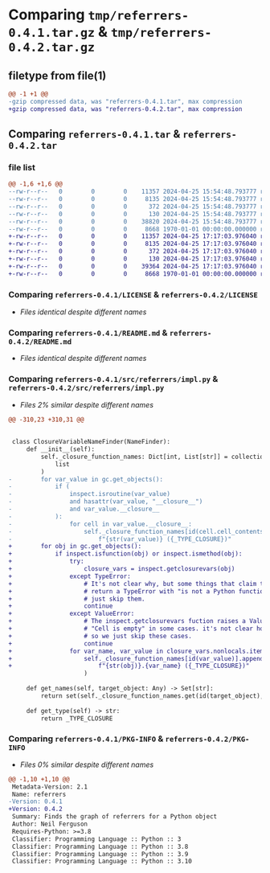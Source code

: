 # Comparing `tmp/referrers-0.4.1.tar.gz` & `tmp/referrers-0.4.2.tar.gz`

## filetype from file(1)

```diff
@@ -1 +1 @@
-gzip compressed data, was "referrers-0.4.1.tar", max compression
+gzip compressed data, was "referrers-0.4.2.tar", max compression
```

## Comparing `referrers-0.4.1.tar` & `referrers-0.4.2.tar`

### file list

```diff
@@ -1,6 +1,6 @@
--rw-r--r--   0        0        0    11357 2024-04-25 15:54:48.793777 referrers-0.4.1/LICENSE
--rw-r--r--   0        0        0     8135 2024-04-25 15:54:48.793777 referrers-0.4.1/README.md
--rw-r--r--   0        0        0      372 2024-04-25 15:54:48.793777 referrers-0.4.1/pyproject.toml
--rw-r--r--   0        0        0      130 2024-04-25 15:54:48.793777 referrers-0.4.1/src/referrers/__init__.py
--rw-r--r--   0        0        0    38820 2024-04-25 15:54:48.793777 referrers-0.4.1/src/referrers/impl.py
--rw-r--r--   0        0        0     8668 1970-01-01 00:00:00.000000 referrers-0.4.1/PKG-INFO
+-rw-r--r--   0        0        0    11357 2024-04-25 17:17:03.976040 referrers-0.4.2/LICENSE
+-rw-r--r--   0        0        0     8135 2024-04-25 17:17:03.976040 referrers-0.4.2/README.md
+-rw-r--r--   0        0        0      372 2024-04-25 17:17:03.976040 referrers-0.4.2/pyproject.toml
+-rw-r--r--   0        0        0      130 2024-04-25 17:17:03.976040 referrers-0.4.2/src/referrers/__init__.py
+-rw-r--r--   0        0        0    39364 2024-04-25 17:17:03.976040 referrers-0.4.2/src/referrers/impl.py
+-rw-r--r--   0        0        0     8668 1970-01-01 00:00:00.000000 referrers-0.4.2/PKG-INFO
```

### Comparing `referrers-0.4.1/LICENSE` & `referrers-0.4.2/LICENSE`

 * *Files identical despite different names*

### Comparing `referrers-0.4.1/README.md` & `referrers-0.4.2/README.md`

 * *Files identical despite different names*

### Comparing `referrers-0.4.1/src/referrers/impl.py` & `referrers-0.4.2/src/referrers/impl.py`

 * *Files 2% similar despite different names*

```diff
@@ -310,23 +310,31 @@
 
 
 class ClosureVariableNameFinder(NameFinder):
     def __init__(self):
         self._closure_function_names: Dict[int, List[str]] = collections.defaultdict(
             list
         )
-        for var_value in gc.get_objects():
-            if (
-                inspect.isroutine(var_value)
-                and hasattr(var_value, "__closure__")
-                and var_value.__closure__
-            ):
-                for cell in var_value.__closure__:
-                    self._closure_function_names[id(cell.cell_contents)].append(
-                        f"{str(var_value)} ({_TYPE_CLOSURE})"
+        for obj in gc.get_objects():
+            if inspect.isfunction(obj) or inspect.ismethod(obj):
+                try:
+                    closure_vars = inspect.getclosurevars(obj)
+                except TypeError:
+                    # It's not clear why, but some things that claim to be functions
+                    # return a TypeError with "is not a Python function" here, so we
+                    # just skip them.
+                    continue
+                except ValueError:
+                    # The inspect.getclosurevars fuction raises a ValueError with
+                    # "Cell is empty" in some cases. it's not clear how to avoid this
+                    # so we just skip these cases.
+                    continue
+                for var_name, var_value in closure_vars.nonlocals.items():
+                    self._closure_function_names[id(var_value)].append(
+                        f"{str(obj)}.{var_name} ({_TYPE_CLOSURE})"
                     )
 
     def get_names(self, target_object: Any) -> Set[str]:
         return set(self._closure_function_names.get(id(target_object), []))
 
     def get_type(self) -> str:
         return _TYPE_CLOSURE
```

### Comparing `referrers-0.4.1/PKG-INFO` & `referrers-0.4.2/PKG-INFO`

 * *Files 0% similar despite different names*

```diff
@@ -1,10 +1,10 @@
 Metadata-Version: 2.1
 Name: referrers
-Version: 0.4.1
+Version: 0.4.2
 Summary: Finds the graph of referrers for a Python object
 Author: Neil Ferguson
 Requires-Python: >=3.8
 Classifier: Programming Language :: Python :: 3
 Classifier: Programming Language :: Python :: 3.8
 Classifier: Programming Language :: Python :: 3.9
 Classifier: Programming Language :: Python :: 3.10
```


